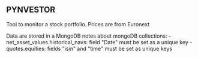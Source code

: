 ## PYNVESTOR

Tool to monitor a stock portfolio.
Prices are from Euronext

Data are stored in a MongoDB
notes about mongoDB collections:
    - net_asset_values.historical_navs: field "Date" must be set as a unique key
    - quotes.equities: fields "isin" and "time" must be set as unique keys